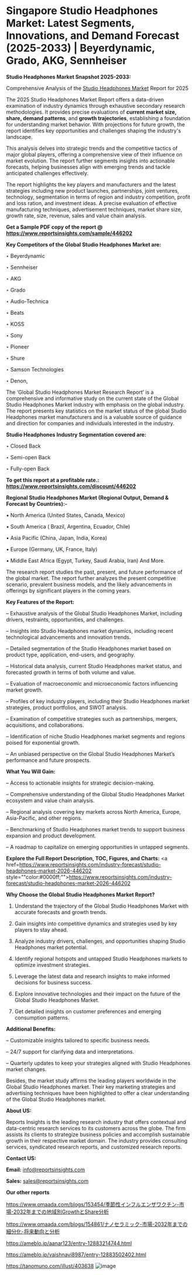 # Singapore Studio Headphones Market: Latest Segments, Innovations, and Demand Forecast (2025-2033) | Beyerdynamic, Grado, AKG, Sennheiser

<strong>Studio Headphones Market Snapshot 2025-2033:</strong>

Comprehensive Analysis of the <a href=https://www.reportsinsights.com/sample/446202>Studio Headphones Market</a> Report for 2025

The 2025 Studio Headphones Market Report offers a data-driven examination of industry dynamics through exhaustive secondary research methodologies. It provides precise evaluations of <strong>current market size, share, demand patterns</strong>, and <strong>growth trajectories</strong>, establishing a foundation for understanding market behavior. With projections for future growth, the report identifies key opportunities and challenges shaping the industry's landscape.

This analysis delves into strategic trends and the competitive tactics of major global players, offering a comprehensive view of their influence on market evolution. The report further segments insights into actionable forecasts, helping businesses align with emerging trends and tackle anticipated challenges effectively.

The report highlights the key players and manufacturers and the latest strategies including new product launches, partnerships, joint ventures, technology, segmentation in terms of region and industry competition, profit and loss ration, and investment ideas. A precise evaluation of effective manufacturing techniques, advertisement techniques, market share size, growth rate, size, revenue, sales and value chain analysis.

<strong>Get a Sample PDF copy of the report @ <a href=https://www.reportsinsights.com/sample/446202 style=color:#0000ff;>https://www.reportsinsights.com/sample/446202</a></strong>

<strong>Key Competitors of the Global Studio Headphones Market are:</strong>

‣ Beyerdynamic

‣ Sennheiser

‣ AKG

‣ Grado

‣ Audio-Technica

‣ Beats

‣ KOSS

‣ Sony

‣ Pioneer

‣ Shure

‣ Samson Technologies

‣ Denon,

The ‘Global Studio Headphones Market Research Report’ is a comprehensive and informative study on the current state of the Global Studio Headphones Market industry with emphasis on the global industry. The report presents key statistics on the market status of the global Studio Headphones market manufacturers and is a valuable source of guidance and direction for companies and individuals interested in the industry.

<strong>Studio Headphones Industry Segmentation covered are:</strong>

‣ Closed Back

‣ Semi-open Back

‣ Fully-open Back

<strong>To get this report at a profitable rate.: <a href=https://www.reportsinsights.com/discount/446202 style=color:#0000ff;>https://www.reportsinsights.com/discount/446202</a></strong>

<strong>Regional Studio Headphones Market (Regional Output, Demand &amp; Forecast by Countries):-</strong>

• North America (United States, Canada, Mexico)

• South America ( Brazil, Argentina, Ecuador, Chile)

• Asia Pacific (China, Japan, India, Korea)

• Europe (Germany, UK, France, Italy)

• Middle East Africa (Egypt, Turkey, Saudi Arabia, Iran) And More.

The research report studies the past, present, and future performance of the global market. The report further analyzes the present competitive scenario, prevalent business models, and the likely advancements in offerings by significant players in the coming years.

<strong>Key Features of the Report:</strong>

– Exhaustive analysis of the Global Studio Headphones Market, including drivers, restraints, opportunities, and challenges.

– Insights into Studio Headphones market dynamics, including recent technological advancements and innovation trends.

– Detailed segmentation of the Studio Headphones market based on product type, application, end-users, and geography.

– Historical data analysis, current Studio Headphones market status, and forecasted growth in terms of both volume and value.

– Evaluation of macroeconomic and microeconomic factors influencing market growth.

– Profiles of key industry players, including their Studio Headphones market strategies, product portfolios, and SWOT analysis.

– Examination of competitive strategies such as partnerships, mergers, acquisitions, and collaborations.

– Identification of niche Studio Headphones market segments and regions poised for exponential growth.

– An unbiased perspective on the Global Studio Headphones Market’s performance and future prospects.

<strong>What You Will Gain:</strong>

– Access to actionable insights for strategic decision-making.

– Comprehensive understanding of the Global Studio Headphones Market ecosystem and value chain analysis.

– Regional analysis covering key markets across North America, Europe, Asia-Pacific, and other regions.

– Benchmarking of Studio Headphones market trends to support business expansion and product development.

– A roadmap to capitalize on emerging opportunities in untapped segments.

<strong>Explore the Full Report Description, TOC, Figures, and Charts:</strong>
<a href=https://www.reportsinsights.com/industry-forecast/studio-headphones-market-2026-446202 style=""color:#0000ff;"">https://www.reportsinsights.com/industry-forecast/studio-headphones-market-2026-446202</a>

<strong>Why Choose the Global Studio Headphones Market Report?</strong>

1. Understand the trajectory of the Global Studio Headphones Market with accurate forecasts and growth trends.

2. Gain insights into competitive dynamics and strategies used by key players to stay ahead.

3. Analyze industry drivers, challenges, and opportunities shaping Studio Headphones market potential.

4. Identify regional hotspots and untapped Studio Headphones markets to optimize investment strategies.

5. Leverage the latest data and research insights to make informed decisions for business success.

6. Explore innovative technologies and their impact on the future of the Global Studio Headphones Market.

7. Get detailed insights on customer preferences and emerging consumption patterns.

<strong>Additional Benefits:</strong>

– Customizable insights tailored to specific business needs.

– 24/7 support for clarifying data and interpretations.

– Quarterly updates to keep your strategies aligned with Studio Headphones market changes.

Besides, the market study affirms the leading players worldwide in the Global Studio Headphones market. Their key marketing strategies and advertising techniques have been highlighted to offer a clear understanding of the Global Studio Headphones market.

<strong><strong>About US</strong>:</strong>

Reports Insights is the leading research industry that offers contextual and data-centric research services to its customers across the globe. The firm assists its clients to strategize business policies and accomplish sustainable growth in their respective market domain. The industry provides consulting services, syndicated research reports, and customized research reports.

<strong>Contact US:</strong>

<p class=><b>Email:</b> <a href=mailto:info@reportsinsights.com>info@reportsinsights.com</a></p>
<p class=><b>Sales:</b> <a href=mailto:sales@reportsinsights.com>sales@reportsinsights.com</a></p>

<strong>Our other reports</strong>

<a href=https://www.omaada.com/blogs/153454/季節性インフルエンザワクチン-市場-2032年までの地域別GrowthとShare分析>https://www.omaada.com/blogs/153454/季節性インフルエンザワクチン-市場-2032年までの地域別GrowthとShare分析</a>

<a href=https://www.omaada.com/blogs/154861/ナノセラミック-市場-2032年までの細分化-将来動向と分析>https://www.omaada.com/blogs/154861/ナノセラミック-市場-2032年までの細分化-将来動向と分析</a>

<a href=https://ameblo.jp/aanar123/entry-12883214744.html>https://ameblo.jp/aanar123/entry-12883214744.html</a>

<a href=https://ameblo.jp/vaishnavi8987/entry-12883502402.html>https://ameblo.jp/vaishnavi8987/entry-12883502402.html</a>

<a href=https://tanomuno.com/illust/403638>https://tanomuno.com/illust/403638</a>
![image](https://github.com/user-attachments/assets/f2036daa-c428-4d9d-9162-17009d84e81b)
